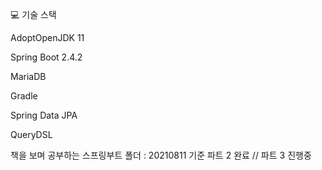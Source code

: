💻 기술 스택

AdoptOpenJDK 11

Spring Boot 2.4.2

MariaDB

Gradle

Spring Data JPA

QueryDSL

책을 보며 공부하는 스프링부트 폴더 : 20210811 기준 파트 2 완료 // 파트 3 진행중
